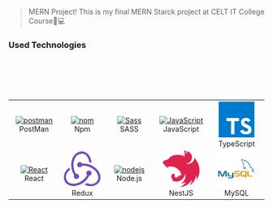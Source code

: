 > MERN Project!
> This is my final MERN Starck project at CELT IT College Course🚗💻

### Used Technologies

<table width='100%'>
  <tr>
    <td align="center" width="144"> 
        <a href="https://www.postman.com/" target="_blank" rel="noreferrer"> 
            <img src="https://www.vectorlogo.zone/logos/getpostman/getpostman-icon.svg" alt="postman" width="72" height="72"/> 
        </a>
        <br>PostMan
    </td>
    <td align="center" width="144"> 
      <a href="https://www.npmjs.com/" >
        <img src="https://brandeps.com/icon-download/N/Npm-icon-vector-05.svg" width="72" height="72" alt="npm" />
      </a>
      <br>Npm
    </td>
    <td align="center" width="144">
            <a href="https://sass-lang.com/">
              <img src="https://brandeps.com/icon-download/S/Sass-icon-vector-04.svg" width="72" height="72" alt="Sass" />
            </a>
            <br>SASS
        </td>
   <td align="center" width="144">
      <a href="#rahim-stack">
        <img src="https://upload.wikimedia.org/wikipedia/commons/thumb/9/99/Unofficial_JavaScript_logo_2.svg/1024px-Unofficial_JavaScript_logo_2.svg.png" width="72" height="72" alt="JavaScript"/>
      </a>
      <br>JavaScript
    </td>
    <td align="center" width="144">
        <a href="https://www.typescriptlang.org/" target="_blank" rel="noreferrer"> <img src="https://raw.githubusercontent.com/devicons/devicon/master/icons/typescript/typescript-original.svg"               alt="typescript" width="72" height="72"/> </a>
        <br>TypeScript
    </td><tr />
      <br>
      <br>
      <br>
      <br>
    <tr>
   <td align="center" width="144">
      <a href="https://react.dev/">
        <img src="https://brandlogos.net/wp-content/uploads/2020/09/react-logo.png" width="72" height="72" alt="React" />
      </a>
      <br>React 
    </td>
    <td align="center" width="144">
        <a href="https://redux.js.org/" target="_blank" rel="noreferrer"> 
            <img src="https://raw.githubusercontent.com/devicons/devicon/master/icons/redux/redux-original.svg" alt="redux" width="72" height="72"/> 
        </a>
        <br>Redux
    </td>
    <td align="center" width="144">
        <a href="https://nodejs.org/en" target="_blank" rel="noreferrer"> 
            <img src="https://seeklogo.com/images/N/nodejs-logo-FBE122E377-seeklogo.com.png" alt="nodejs" width="72" height="72"/> 
        </a>
      <br>Node.js
    </td>
    <td align="center" width="144">
        <a href="https://nestjs.com/" target="_blank" rel="noreferrer"> 
            <img src="https://raw.githubusercontent.com/devicons/devicon/master/icons/nestjs/nestjs-plain.svg" alt="nestjs" width="72" height="72"/> 
        </a>
      <br>NestJS
    </td>
    <td align="center" width="144">
        <a href="https://www.mysql.com/" target="_blank" rel="noreferrer"> 
            <img src="https://raw.githubusercontent.com/devicons/devicon/master/icons/mysql/mysql-original-wordmark.svg" alt="mysql" width="72" height="72"/> 
        </a>
        <br>MySQL
    </td>
  </tr> 
</table>


